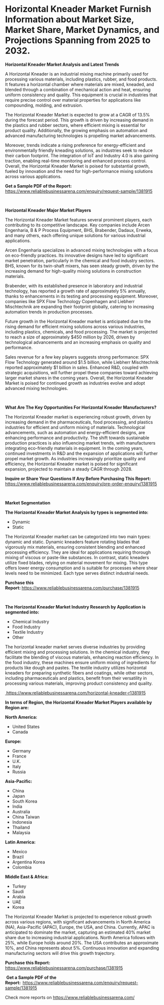 <p><h1>Horizontal Kneader Market Furnish Information about Market Size, Market Share, Market Dynamics, and Projections Spanning from 2025 to 2032.</h1></p><p><strong>Horizontal Kneader Market Analysis and Latest Trends</strong></p>
<p><p>A Horizontal Kneader is an industrial mixing machine primarily used for processing various materials, including plastics, rubber, and food products. It features a horizontal chamber where materials are mixed, kneaded, and blended through a combination of mechanical action and heat, ensuring uniform consistency and quality. This equipment is crucial in industries that require precise control over material properties for applications like compounding, molding, and extrusion.</p><p>The Horizontal Kneader Market is expected to grow at a CAGR of 13.5% during the forecast period. This growth is driven by increasing demand in the plastics and rubber sectors, where efficient mixing is essential for product quality. Additionally, the growing emphasis on automation and advanced manufacturing technologies is propelling market advancements. </p><p>Moreover, trends indicate a rising preference for energy-efficient and environmentally friendly kneading solutions, as industries seek to reduce their carbon footprint. The integration of IoT and Industry 4.0 is also gaining traction, enabling real-time monitoring and enhanced process control. Overall, the Horizontal Kneader Market is poised for substantial growth, fueled by innovation and the need for high-performance mixing solutions across various applications.</p></p>
<p><strong>Get a Sample PDF of the Report:&nbsp;</strong> <a href="https://www.reliablebusinessarena.com/enquiry/request-sample/1381915?utm_campaign=2133&utm_medium=2&utm_source=Github&utm_content=ia&utm_term=08042025&utm_id=horizontal-kneader">https://www.reliablebusinessarena.com/enquiry/request-sample/1381915</a></p>
<p>&nbsp;</p>
<p><strong>Horizontal Kneader Major Market Players</strong></p>
<p><p>The Horizontal Kneader Market features several prominent players, each contributing to its competitive landscape. Key companies include Arcen Engenharia, B & P Process Equipment, BHS, Brabender, Dadaux, Erweka, and many others, each offering unique solutions for various industrial applications. </p><p>Arcen Engenharia specializes in advanced mixing technologies with a focus on eco-friendly practices. Its innovative designs have led to significant market penetration, particularly in the chemical and food industry sectors. BHS, known for its twin-shaft mixers, has seen steady growth, driven by the increasing demand for high-quality mixing solutions in construction materials.</p><p>Brabender, with its established presence in laboratory and industrial technology, has reported a growth rate of approximately 5% annually, thanks to enhancements in its testing and processing equipment. Moreover, companies like SPX Flow Technology Copenhagen and Liebherr Mischtechnik are expanding their footprint globally, catering to increasing automation trends in production processes.</p><p>Future growth in the Horizontal Kneader market is anticipated due to the rising demand for efficient mixing solutions across various industries, including plastics, chemicals, and food processing. The market is projected to reach a size of approximately $450 million by 2026, driven by technological advancements and an increasing emphasis on quality and performance.</p><p>Sales revenue for a few key players suggests strong performance: SPX Flow Technology generated around $1.5 billion, while Liebherr Mischtechnik reported approximately $1 billion in sales. Enhanced R&D, coupled with strategic acquisitions, will further propel these companies toward achieving larger market shares in the coming years. Overall, the Horizontal Kneader Market is poised for continued growth as industries evolve and adopt advanced mixing technologies.</p></p>
<p>&nbsp;</p>
<p><strong>What Are The Key Opportunities For Horizontal Kneader Manufacturers?</strong></p>
<p><p>The Horizontal Kneader market is experiencing robust growth, driven by increasing demand in the pharmaceuticals, food processing, and plastics industries for efficient and uniform mixing of materials. Technological advancements, such as automation and energy-efficient designs, are enhancing performance and productivity. The shift towards sustainable production practices is also influencing market trends, with manufacturers integrating eco-friendly materials in equipment. In the coming years, continued investments in R&D and the expansion of applications will further propel market growth. As industries increasingly prioritize quality and efficiency, the Horizontal Kneader market is poised for significant expansion, projected to maintain a steady CAGR through 2028.</p></p>
<p><strong>Inquire or Share Your Questions If Any Before Purchasing This Report:</strong> <a href="https://www.reliablebusinessarena.com/enquiry/pre-order-enquiry/1381915?utm_campaign=2133&utm_medium=2&utm_source=Github&utm_content=ia&utm_term=08042025&utm_id=horizontal-kneader">https://www.reliablebusinessarena.com/enquiry/pre-order-enquiry/1381915</a></p>
<p>&nbsp;</p>
<p><strong>Market Segmentation</strong></p>
<p><strong>The Horizontal Kneader Market Analysis by types is segmented into:</strong></p>
<p><ul><li>Dynamic</li><li>Static</li></ul></p>
<p><p>The Horizontal Kneader market can be categorized into two main types: dynamic and static. Dynamic kneaders feature rotating blades that vigorously mix materials, ensuring consistent blending and enhanced processing efficiency. They are ideal for applications requiring thorough mixing of viscous or paste-like substances. In contrast, static kneaders utilize fixed blades, relying on material movement for mixing. This type offers lower energy consumption and is suitable for processes where shear levels need to be minimized. Each type serves distinct industrial needs.</p></p>
<p><strong>Purchase this Report:&nbsp;</strong><a href="https://www.reliablebusinessarena.com/purchase/1381915?utm_campaign=2133&utm_medium=2&utm_source=Github&utm_content=ia&utm_term=08042025&utm_id=horizontal-kneader">https://www.reliablebusinessarena.com/purchase/1381915</a></p>
<p>&nbsp;</p>
<p><strong>The Horizontal Kneader Market Industry Research by Application is segmented into:</strong></p>
<p><ul><li>Chemical Industry</li><li>Food Industry</li><li>Textile Industry</li><li>Other</li></ul></p>
<p><p>The horizontal kneader market serves diverse industries by providing efficient mixing and processing solutions. In the chemical industry, they facilitate the blending of viscous materials, enhancing reaction efficiency. In the food industry, these machines ensure uniform mixing of ingredients for products like dough and pastes. The textile industry utilizes horizontal kneaders for preparing synthetic fibers and coatings, while other sectors, including pharmaceuticals and plastics, benefit from their versatility in processing various materials, improving product consistency and quality.</p></p>
<p><a href="https://www.reliablebusinessarena.com/horizontal-kneader-r1381915?utm_campaign=2133&utm_medium=2&utm_source=Github&utm_content=ia&utm_term=08042025&utm_id=horizontal-kneader">&nbsp;https://www.reliablebusinessarena.com/horizontal-kneader-r1381915</a></p>
<p><strong>In terms of Region, the Horizontal Kneader Market Players available by Region are:</strong></p>
<p>
    <p> <strong> North America: </strong>
        <ul>
            <li>United States</li>
            <li>Canada</li>
        </ul>
        </p> 
    <p> <strong> Europe: </strong>
        <ul>
            <li>Germany</li>
            <li>France</li>
            <li>U.K.</li>
            <li>Italy</li>
            <li>Russia</li>
        </ul>
        </p> 
    <p> <strong> Asia-Pacific: </strong>
        <ul>
            <li>China</li>
            <li>Japan</li>
            <li>South Korea</li>
            <li>India</li>
            <li>Australia</li>
            <li>China Taiwan</li>
            <li>Indonesia</li>
            <li>Thailand</li>
            <li>Malaysia</li>
        </ul>
        </p> 
    <p> <strong> Latin America: </strong>
        <ul>
            <li>Mexico</li>
            <li>Brazil</li>
            <li>Argentina Korea</li>
            <li>Colombia</li>
        </ul>
        </p> 
    <p> <strong> Middle East & Africa: </strong>
        <ul>
            <li>Turkey</li>
            <li>Saudi</li>
            <li>Arabia</li>
            <li>UAE</li>
            <li>Korea</li>
        </ul>
    </p>
    </p>
<p><p>The Horizontal Kneader Market is projected to experience robust growth across various regions, with significant advancements in North America (NA), Asia-Pacific (APAC), Europe, the USA, and China. Currently, APAC is anticipated to dominate the market, capturing an estimated 40% market share due to increasing industrial applications. North America follows with 25%, while Europe holds around 20%. The USA contributes an approximate 10%, and China represents about 5%. Continuous innovation and expanding manufacturing sectors will drive this growth trajectory.</p></p>
<p><strong>Purchase this Report: </strong><a href="https://www.reliablebusinessarena.com/purchase/1381915?utm_campaign=2133&utm_medium=2&utm_source=Github&utm_content=ia&utm_term=08042025&utm_id=horizontal-kneader">https://www.reliablebusinessarena.com/purchase/1381915</a></p>
<p>&nbsp;<strong>Get a Sample PDF of the Report:&nbsp;&nbsp;</strong><a href="https://www.reliablebusinessarena.com/enquiry/request-sample/1381915?utm_campaign=2133&utm_medium=2&utm_source=Github&utm_content=ia&utm_term=08042025&utm_id=horizontal-kneader">https://www.reliablebusinessarena.com/enquiry/request-sample/1381915</a></p>
<p><strong></strong></p>
<p>Check more reports on <a href="https://www.reliablebusinessarena.com/?utm_campaign=2133&utm_medium=2&utm_source=Github&utm_content=ia&utm_term=08042025&utm_id=horizontal-kneader">https://www.reliablebusinessarena.com/</a></p>